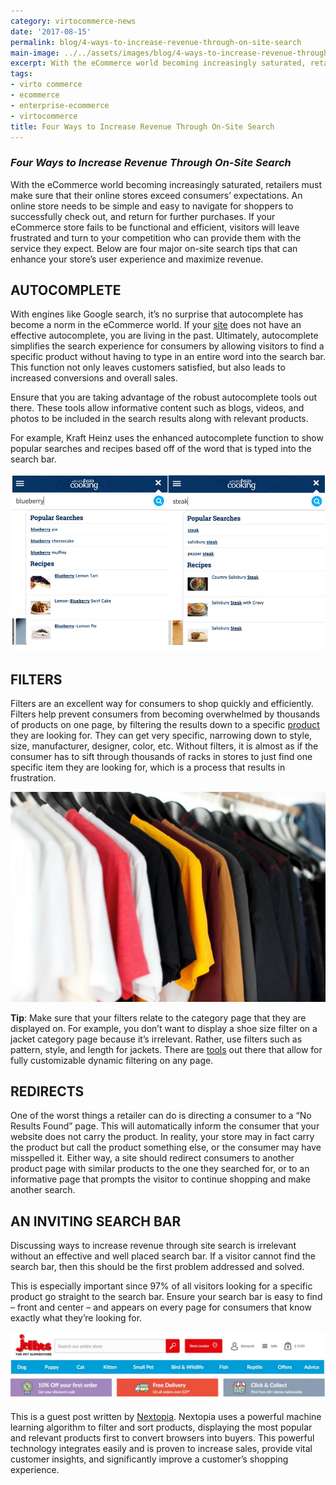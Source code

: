 ```yaml
---
category: virtocommerce-news
date: '2017-08-15'
permalink: blog/4-ways-to-increase-revenue-through-on-site-search
main-image: ../../assets/images/blog/4-ways-to-increase-revenue-through-on-site-search.jpg
excerpt: With the eCommerce world becoming increasingly saturated, retailers must make sure that their online stores exceed consumers’ expectations which means to be simple and easy to navigate for shoppers to successfully check out, and return for further purchases. 
tags:
- virto commerce
- ecommerce
- enterprise-ecommerce
- virtocommerce
title: Four Ways to Increase Revenue Through On-Site Search
---
```

### <dfn>Four Ways to Increase Revenue Through On-Site Search</dfn>

With the eCommerce world becoming increasingly saturated, retailers must make sure that their online stores exceed consumers’ expectations. An online store needs to be simple and easy to navigate for shoppers to successfully check out, and return for further purchases. If your eCommerce store fails to be functional and efficient, visitors will leave frustrated and turn to your competition who can provide them with the service they expect. Below are four major on-site search tips that can enhance your store’s user experience and maximize revenue. 

<h2>AUTOCOMPLETE</h2>

With engines like Google search, it’s no surprise that autocomplete has become a norm in the eCommerce world. If your <a href="{{ 'https://virtocommerce.com/glossary/b2b-ecommerce-companies-websites' | absolute_url }}">site</a> does not have an effective autocomplete, you are living in the past. Ultimately, autocomplete simplifies the search experience for consumers by allowing visitors to find a specific product without having to type in an entire word into the search bar. This function not only leaves customers satisfied, but also leads to increased conversions and overall sales. 

Ensure that you are taking advantage of the robust autocomplete tools out there. These tools allow informative content such as blogs, videos, and photos to be included in the search results along with relevant products. 

For example, Kraft Heinz uses the enhanced autocomplete function to show popular searches and recipes based off of the word that is typed into the search bar.

<img src='../../assets/images/blog/nextopia-blog-1.jpg'>

<h2>FILTERS</h2>

Filters are an excellent way for consumers to shop quickly and efficiently. Filters help prevent consumers from becoming overwhelmed by thousands of products on one page, by filtering the results down to a specific <a href="{{ 'https://virtocommerce.com/product-information-management-software' | absolute_url }}">product</a> they are looking for. They can get very specific, narrowing down to style, size, manufacturer, designer, color, etc. Without filters, it is almost as if the consumer has to sift through thousands of racks in stores to just find one specific item they are looking for, which is a process that results in frustration. 

<img src='../../assets/images/blog/nextopia-blog-2.jpg'>

<strong>Tip</strong>: Make sure that your filters relate to the category page that they are displayed on. For example, you don’t want to display a shoe size filter on a jacket category page because it’s irrelevant. Rather, use filters such as pattern, style, and length for jackets. There are [tools](http://www.nextopia.com/solutions/website-navigation) out there that allow for fully customizable dynamic filtering on any page.

<h2>REDIRECTS</h2>

One of the worst things a retailer can do is directing a consumer to a “No Results Found” page.  This will automatically inform the consumer that your website does not carry the product. In reality, your store may in fact carry the product but call the product something else, or the consumer may have misspelled it. Either way, a site should redirect consumers to another product page with similar products to the one they searched for, or to an informative page that prompts the visitor to continue shopping and make another search. 

<h2>AN INVITING SEARCH BAR</h2>

Discussing ways to increase revenue through site search is irrelevant without an effective and well placed search bar. If a visitor cannot find the search bar, then this should be the first problem addressed and solved. 

This is especially important since 97% of all visitors looking for a specific product go straight to the search bar. Ensure your search bar is easy to find – front and center – and appears on every page for consumers that know exactly what they’re looking for. 

<img src='../../assets/images/blog/nextopia-blog-3.jpg'>

This is a guest post written by [Nextopia](http://www.nextopia.com/). Nextopia uses a powerful machine learning algorithm to filter and sort products, displaying the most popular and relevant products first to convert browsers into buyers. This powerful technology integrates easily and is proven to increase sales, provide vital customer insights, and significantly improve a customer’s shopping experience.
